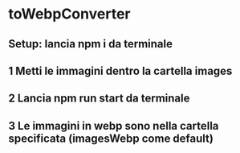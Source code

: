 # toWebpConverter


## Setup: lancia npm i da terminale
## 1 Metti le immagini dentro la cartella images
## 2 Lancia npm run start da terminale
## 3 Le immagini in webp sono nella cartella specificata (imagesWebp come default)
